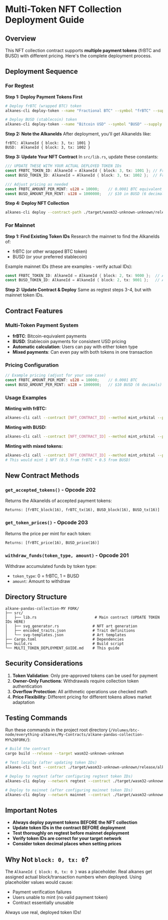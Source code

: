 # Multi-Token NFT Collection Deployment Guide

## Overview

This NFT collection contract supports **multiple payment tokens** (frBTC and BUSD) with different pricing. Here's the complete deployment process.

## Deployment Sequence

### For Regtest

**Step 1: Deploy Payment Tokens First**
```bash
# Deploy frBTC (wrapped BTC) token
alkanes-cli deploy-token --name "Fractional BTC" --symbol "frBTC" --supply 1000000000000

# Deploy BUSD (stablecoin) token  
alkanes-cli deploy-token --name "Bitcoin USD" --symbol "BUSD" --supply 1000000000000
```

**Step 2: Note the AlkaneIds**
After deployment, you'll get AlkaneIds like:
```
frBTC: AlkaneId { block: 3, tx: 1001 }
BUSD:  AlkaneId { block: 3, tx: 1002 }
```

**Step 3: Update Your NFT Contract**
In `src/lib.rs`, update these constants:
```rust
/// UPDATE THESE WITH YOUR ACTUAL DEPLOYED TOKEN IDs
const FRBTC_TOKEN_ID: AlkaneId = AlkaneId { block: 3, tx: 1001 }; // From Step 2
const BUSD_TOKEN_ID: AlkaneId = AlkaneId { block: 3, tx: 1002 };  // From Step 2

/// Adjust pricing as needed
const FRBTC_AMOUNT_PER_MINT: u128 = 10000;    // 0.0001 BTC equivalent
const BUSD_AMOUNT_PER_MINT: u128 = 1000000;   // $10 in BUSD (6 decimals)
```

**Step 4: Deploy NFT Collection**
```bash
alkanes-cli deploy --contract-path ./target/wasm32-unknown-unknown/release/alkane_pandas_collection.wasm
```

### For Mainnet

**Step 1: Find Existing Token IDs**
Research the mainnet to find the AlkaneIds of:
- frBTC (or other wrapped BTC token)
- BUSD (or your preferred stablecoin)

Example mainnet IDs (these are examples - verify actual IDs):
```rust
const FRBTC_TOKEN_ID: AlkaneId = AlkaneId { block: 2, tx: 9000 };  // Actual frBTC ID
const BUSD_TOKEN_ID: AlkaneId = AlkaneId { block: 2, tx: 9001 };   // Actual BUSD ID
```

**Step 2: Update Contract & Deploy**
Same as regtest steps 3-4, but with mainnet token IDs.

## Contract Features

### Multi-Token Payment System
- **frBTC**: Bitcoin-equivalent payments
- **BUSD**: Stablecoin payments for consistent USD pricing
- **Automatic calculation**: Users can pay with either token type
- **Mixed payments**: Can even pay with both tokens in one transaction

### Pricing Configuration
```rust
// Example pricing (adjust for your use case)
const FRBTC_AMOUNT_PER_MINT: u128 = 10000;    // 0.0001 BTC
const BUSD_AMOUNT_PER_MINT: u128 = 1000000;   // $10 BUSD (6 decimals)
```

### Usage Examples

**Minting with frBTC:**
```bash
alkanes-cli call --contract [NFT_CONTRACT_ID] --method mint_orbital --payment "frBTC:10000"
```

**Minting with BUSD:**
```bash
alkanes-cli call --contract [NFT_CONTRACT_ID] --method mint_orbital --payment "BUSD:1000000"
```

**Minting with mixed tokens:**
```bash
alkanes-cli call --contract [NFT_CONTRACT_ID] --method mint_orbital --payment "frBTC:5000,BUSD:500000"
# This would mint 1 NFT (0.5 from frBTC + 0.5 from BUSD)
```

## New Contract Methods

### `get_accepted_tokens()` - Opcode 202
Returns the AlkaneIds of accepted payment tokens:
```
Returns: [frBTC_block(16), frBTC_tx(16), BUSD_block(16), BUSD_tx(16)]
```

### `get_token_prices()` - Opcode 203  
Returns the price per mint for each token:
```
Returns: [frBTC_price(16), BUSD_price(16)]
```

### `withdraw_funds(token_type, amount)` - Opcode 201
Withdraw accumulated funds by token type:
- `token_type`: 0 = frBTC, 1 = BUSD
- `amount`: Amount to withdraw

## Directory Structure
```
alkane-pandas-collection-MY FORK/
├── src/
│   ├── lib.rs                          # Main contract (UPDATE TOKEN IDs HERE)
│   ├── svg_generator.rs               # NFT art generation
│   ├── encoded_traits.json            # Trait definitions
│   └── svg-templates.json             # Art templates
├── Cargo.toml                         # Dependencies
├── build.rs                           # Build script
└── MULTI_TOKEN_DEPLOYMENT_GUIDE.md    # This guide
```

## Security Considerations

1. **Token Validation**: Only pre-approved tokens can be used for payment
2. **Owner-Only Functions**: Withdrawals require collection token authentication
3. **Overflow Protection**: All arithmetic operations use checked math
4. **Price Flexibility**: Different pricing for different tokens allows market adaptation

## Testing Commands

Run these commands in the project root directory (`/Volumes/btc-node/everything-alkanes/My-Contracts/alkane-pandas-collection-MY%20FORK/`):

```bash
# Build the contract
cargo build --release --target wasm32-unknown-unknown

# Test locally (after updating token IDs)
alkanes-cli test --contract ./target/wasm32-unknown-unknown/release/alkane_pandas_collection.wasm

# Deploy to regtest (after configuring regtest token IDs)
alkanes-cli deploy --network regtest --contract ./target/wasm32-unknown-unknown/release/alkane_pandas_collection.wasm

# Deploy to mainnet (after configuring mainnet token IDs)
alkanes-cli deploy --network mainnet --contract ./target/wasm32-unknown-unknown/release/alkane_pandas_collection.wasm
```

## Important Notes

- **Always deploy payment tokens BEFORE the NFT collection**
- **Update token IDs in the contract BEFORE deployment**
- **Test thoroughly on regtest before mainnet deployment**
- **Verify token IDs are correct for your target network**
- **Consider token decimal places when setting prices**

## Why Not `block: 0, tx: 0`?

The `AlkaneId { block: 0, tx: 0 }` was a placeholder. Real alkanes get assigned actual block/transaction numbers when deployed. Using placeholder values would cause:
- Payment verification failures
- Users unable to mint (no valid payment token)
- Contract essentially unusable

Always use real, deployed token IDs! 